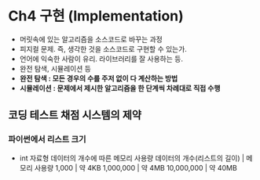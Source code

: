 # Ch4 구현 (Implementation)
- 머릿속에 있는 알고리즘을 소스코드로 바꾸는 과정
- 피지컬 문제. 즉, 생각한 것을 소스코드로 구현할 수 있는가.
- 언어에 익숙한 사람이 유리. 라이브러리를 잘 사용하는 등.
- 완전 탐색, 시뮬레이션 등
- **완전 탐색 : 모든 경우의 수를 주저 없이 다 계산하는 방법**
- **시뮬레이션 : 문제에서 제시한 알고리즘을 한 단계씩 차례대로 직접 수행**

## 코딩 테스트 채점 시스템의 제약
### 파이썬에서 리스트 크기
- int 자료형 데이터의 개수에 따른 메모리 사용량
  데이터의 개수(리스트의 길이) | 메모리 사용량
  1,000       | 약 4KB
  1,000,000   | 약 4MB
  10,000,000  | 약 40MB
